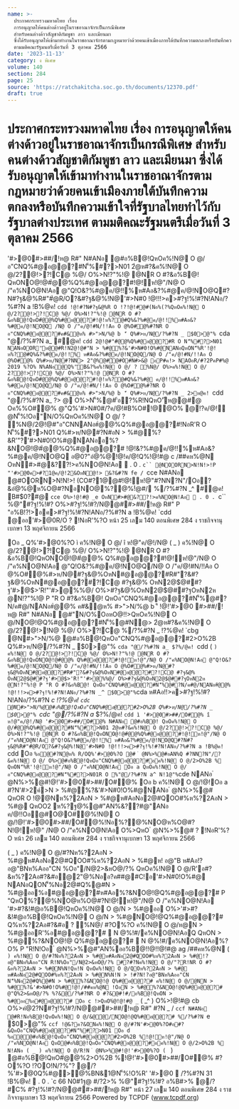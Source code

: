 ```yaml
---
name: >-
  ประกาศกระทรวงมหาดไทย เรื่อง
  การอนุญาตให้คนต่างด้าวอยู่ในราชอาณาจักรเป็นกรณีพิเศษ
  สำหรับคนต่างด้าวสัญชาติกัมพูชา ลาว และเมียนมา
  ซึ่งได้รับอนุญาตให้เข้ามาทำงานในราชอาณาจักรตามกฎหมายว่าด้วยคนเข้าเมืองภายใต้บันทึกความตกลงหรือบันทึกความเข้าใจที่รัฐบาลไทยทำไว้กับรัฐบาลต่างประเทศ
  ตามมติคณะรัฐมนตรีเมื่อวันที่ 3 ตุลาคม 2566
date: '2023-11-13'
category: ง พิเศษ
volume: 140
section: 284
page: 25
source: 'https://ratchakitcha.soc.go.th/documents/12370.pdf'
draft: true
---
```


# ประกาศกระทรวงมหาดไทย เรื่อง การอนุญาตให้คนต่างด้าวอยู่ในราชอาณาจักรเป็นกรณีพิเศษ สำหรับคนต่างด้าวสัญชาติกัมพูชา ลาว และเมียนมา ซึ่งได้รับอนุญาตให้เข้ามาทำงานในราชอาณาจักรตามกฎหมายว่าด้วยคนเข้าเมืองภายใต้บันทึกความตกลงหรือบันทึกความเข้าใจที่รัฐบาลไทยทำไว้กับรัฐบาลต่างประเทศ ตามมติคณะรัฐมนตรีเมื่อวันที่ 3 ตุลาคม 2566

'#>@0#>##/!ห@ R#" N#ANอ @#อ%B@!QหOค%!N@ O @/อ"CNQ%#@อ@@?#N'็%#?>N01 2ํ@ห#?&ค%!N@ O @/2?@!>?!C@ %@/ O%>N!?"%!@ @NR O #?&อ%B@! QหONO@!@#ํ@@%Q%#@อ@@?#!@!ห!@"/N@ O /"ค%NO@N!Aอ @"Q!O&?%#@ค/@!!%ห#Aอ&?%#@ค/@!NO@Q#?N#?ฐ&@%R#"#ํ@R/O?&#?ฐ&@%!N@'#>N#0 !@!!!>ค>#?ฐ!%!#?N!ANอ/?%#?N a !B%@ค! `cdd !@!#?N#?ฐ&@%R O !?!@!#@#(Nอ%(?%QหOค%!N@ O @/2?@!>?!C@ %@/ O%>N!?"%!@ @NR O #?&อ%B@!QหO#ํ@@%Q%#@อ@@?#!@!ห%?@#Q%&?%#@ค/@!!%ห#Aอ&?%#@ค/@!NO@Q /N@ O /"ค/@!#N/!!Aอ O @%O#@%#?NR O อ"CNQ%#@อ@@?#ค#&ํ@ห% #>">N/%@ b 'ี Q%#>ห/N@/?%#?N _ $0>@"% `cda "@/?%#?N a_ #@ค! `cdd 2@!@#"#ํ@@%Q%#@อ@@?#R O N'็%#?>N01 NANอOOR'ัห@@#R!N2@!@#"N > %#@%?&'#>N#0!O%#@NANอQหON'็%R'!@!ห%?@#Q%&?%#@ค/@!!% ห#Aอ&?%#@ค/@!NO@Q/N@ O /"ค/@!#N/!!Aอ O @%O#@% Q%#>ห/N@#?NN> 2"@%@#์@#O#N#>&@ อP#ค!> NAOอR/#?2PคP#%@ 2019 %?O% N%ANอ@Q%'ัB&?%ค%!N@ O @/ ? %N@/ O%>ค%!N@ O @/ 2?@!>?!C@ %@/ O%>N!?"%!@ @NR O #?&อ%B@!QหO#ํ@@%Q%#@อ@@?#!@!ห%?@#Q%&?%#@ ค/@!!%ห#Aอ&?%#@ค/@!NO@Q/N@ O /"ค/@!#N/!!Aอ O @%O#@%#?NR O อ"CNQ%#@อ@@?#ค#&ํ@ห% #>">N/%@ b 'ี Q%#>ห/N@/?%#?N _ 2>ห@ค! `cdd "@/?%#?N a_ $?%/@ค! `cdd "?คR!N2@!@#" N > %#@%?&'#>N#0!O%#@NANอQหON'็%R'!@!ห%?@#Q%&?%#@ค/@!!%ห#Aอ&?%#@ค/@!NO@Q/N@ O /" ค/@!#N/!!Aอ O @%O#@%R O '#>อ&?&N'็%หO/N/%@อ@#ื้%C'#>N#0 @"ห%?@#O#N#>&@ อP#ค!> NAOอR/#?2PคP#%@ 2019 O#@%@N'็%'ั?"2ํ@ค?Q%@#?&Nค%ANอ% @ค@#(%>! @คอB!2@ห##! O%> @ค&#>@# ? %?O% NANอQหO@#ื้%CN0#1ฐ>N'็%R'อ"N@!?'#>2>#$> @ O%>N'็%@#'้อ?%R!NQหO'ัห@@#@ Oค%%O#@% @"Q%'#>N#0#/?ค/@!#B%O#!@@O% @!?ค/@!ํ@N'็%!Oอ"N/O%QหOค%!N@ O @/ ? %N@/2@!@#"อ"CNNANอ#ํ@@%Q%#@อ@@?#!NอR'R O N'็%#?>N01 Q%#>ห/N@#?N#อN > %#@%?&R'"?'#>N#0!O%#@NANออ%?&NO@!@#ํ@@%Q%#@อ@@?# !@!&?%#@ค/@!!%ห#Aอ&?%#@ค/@!NO@Q อ@0?"อํ@%@!@!ค/@!Q%!@!#@ c /##คห%@N OหN#>#@&??!>ค%NO@N!Aอ  . 0 . `c`` @NOORN>N!N!>!P "'#>@0ค>#?1@ค/@!2&OหN@!> &?&#?N fe / `cce N#ANอ @#OORN>N!N!>! (CO#?1@@#!@!ห!@"#?NN?N"/Oอ?&อํ@%@ห%O@#?NอNO@%?@%!ํ@#/ %/?%#?N _^ #@ค! B#$0?#@ `cce O%>!@!#@ _e OหN#>#@&??!>ค%NO@N!Aอ  . 0 . `c`` %@"#?ฐ!%!#? O%>#?ฐ!%!#?/N@@##>##/!ห@ R#" P "อ%B!?!>อค>#?ฐ!%!#?N!ANอ/?%#?N a !B%@ค! `cdd @ออ'#>@0R/O ? !NอR'%?O หน้า 25 เลม 140 ตอนพิเศษ 284 ง ราชกิจจานุเบกษา 13 พฤศจิกายน 2566

Oอ _ Q%'#>@0%?O ì ค%!N@ O @/ î ห!@"ค/@!/N@ ( _ ) ค%!N@ O @/2?@!>?!C@ %@/ O%>N!?"%!@ @NR O #?&อ%B@!QหONO@!@#ํ@@% Q%#@อ@@?#!@!ห!@"/N@ O /"ค%NO@N!Aอ @"Q!O&?%#@ค/@!NO@Q/N@ O /"ค/@!#N/!!Aอ O @%O#@%#>ห/N@#?ฐ&@%OหN#@อ@@?#R#"?&#?ฐ&@%OหN#@อ@@?#?!C@ #?ฐ&@% OหN2@$@##?ฐ'#>@$>'R!"'#>@%%@/ O%>#?ฐ&@%OหN2@$@##?ฐOหN2ห @N!?"%!@ P "R O #?&อ%B@! QหOอ"CNQ%#@อ@@?#N'็%@#?N/ค#@/NANอ#ํ@@% ค#&ํ@ห% #>">N/%@ b 'ี !@!'#>@0 #>##/!ห@ R#" N#ANอ @#"N/O%OอหO@!!>QหOค%!N@ O @/NO@!@Q%#@อ@@?#N'็%@#N@> 2ํ@ห#?&ค%!N@ O @/2?@!>!N@ %@/ O%>?!C@ %/?%#?N _ !?%@ค! `cbg @N#>">N/%@ @#อ%B@!QหOอ"CNQ%#@อ@@?#2>O%2B Q%#>ห/N@/?%#?N _ $0>@"% `cda "@/?%#?N a_ $?%/@ค! `cdd ( ` ) ค%!N@ O @/2?@!>?!C@ %@/ O%>N!?"%!@ @NR O #?&อ%B@!QหONO@!@#ํ@@% Q%#@อ@@?#!@!ห!@"/N@ O /"ค%NO@N!Aอ @"Q!O&?%#@ค/@!NO@Q/N@ O /"ค/@!#N/!!Aอ O @%O#@%#>ห/N@#?ฐ&@%OหN#@อ@@?#R#"?&#?ฐ&@%OหN#@อ@@?#?!C@ #?ฐ&@% OหN2@$@##?ฐ'#>@$>'R!"'#>@%%@/ O%>#?ฐ&@%OหN2@$@##?ฐOหN2ห @N!?"%!@ P "R O #?&อ%B@! QหOอ"CNQ%#@อ@@?#N'็%@#?N/ค#@/NANอ#ํ@@% !@!!!>ค>#?ฐ!%!#?N!ANอ/?%#?N _^ $0>@"% `cda ห#Aอ!!>ค>#?ฐ!%!#?N!ANอ/?%#?N _c !?%@ค! `cdc @N#>">N/%@@#อ%B@!QหOอ"CNQ%#@อ@@?#2>O%2B Q%#>ห/N@/?%#?N _ $0>@"% `cdc "@/?%#?N a_ $?%/@ค! `cdd ì '#>@0#>##/O#@% î ห!@"ค/@!/N@ '#>@0#>##/O#@% N#ANอ @#อ%B@! QหOค%!N@ O @/#ํ@@%Q%#@อ@@?#N'็%#?>N01 2ํ@ห#?&ค%!N@ O @/2?@!>?!C@ %@/ O%>N!?"%!@ @NR O #?&อ%B@!QหONO@!@#ํ@@%Q%#@อ@@?#!@!ห!@"/N@ O /"ค%NO@N!Aอ @"Q!O&?%#@ค/@!!% ห#Aอ&?%#@ค/@!NO@Q#?N#?ฐ&@%R#"#ํ@R/O?&#?ฐ&@%!N@'#>N#0 !@!!!>ค>#?ฐ!%!#?N!ANอ/?%#?N a !B%@ค! `cdd Oอ ` %อ@#?Nํ@ห% R/OQ%'#>@0%?O @# ํ @N%>%@#อAN%Q #?NN?N"/?&ค%!N@ O @/ O%>@#อ%B@!QหOอ"CNQ%#@อ@@?#อค%!N@ O @/2>O%2B % QหON'็%R'!@!ห!@"/N@ O /"ค%NO@N!Aอ Oอ a QหOค%!N@ O @/อ"CNQ%#@อ@@?#N'็%#?>N01R O %"@/?%#?N a^ N!1@"% `cde NANอ ํ @N%>%@#!@!'#>@0#>##/O#@% Oอ b ค%!N@ O @/!@!Oอ a #?N'#>2ค์>N > %#@%?&'#>N#0!O%#@NANอ ํ @N%>%@# QหOR O !@@Nห%?2AอN > %#@ห#AอNอ2@#QOO#%ห%?2AอN > %#@ QหOO2 ห%?ฐ@%@#"AN%&??#@"ANอ ค/@!!Oอ@#O@O#@%!N@ O @/!@!'#>@0#>##/O#@%!Nอ%?@%NO@ห%O@#?N!@!ห!@" /N@ O /"ค%NO@N!Aอ O%>QหO ํ @N%>%@# ? !NอR'%?O หน้า 26 เลม 140 ตอนพิเศษ 284 ง ราชกิจจานุเบกษา 13 พฤศจิกายน 2566

( _ ) ค%!N@ O @/#?Nห%?2AอN > %#@ห#AอNอ2@#QOO#%ห%?2AอN > %#@ห! อ@"B ห#Aอ!?อ@"BNห%Aออ"CN %Oอ"/N@2>&หO@/?% QหOค%!N@ O @/R'อ#?&ห%?2Aอ#?&#อ@2"@%Nออ?ค##@#C!อ'#>N#0!O%#@ NANอQON'็%Nอ2@#Q%@#N > %#@ออ%อ#@อ@@?#ห#Aอ%?&NO@!@Q%#@อ@@?# P "QหO%?@%NO@ห%O@#?N!@!ห!@"/N@ O /"ค%NO@N!Aอ '#>#?&!#@อ%B@!QหOค%!N@ O @/N > %#@ออ O%>'#>#?&!#@อ%B@!QหOค%!N@ O @/N > %#@NO@!@Q%#@อ@@?# Q%ห%?2Aอ#?&#อ ? %N@/ #?O%?O ค%!N@ O @/ห@N > %#@ออR'%อ#@อ@@?#  N @%!#/ค%NO@N!AอQ QหON > %#@%?&NO@!@ Q%#@อ@@?#  N @%!#/ค%NO@N!Aอ%?O% P "R!N!Oอ ํ @N%>%@#"AN%ออ%B@!!@!!@!#@ ag /##คห%@N ( ` ) ค%!N@ O @/#?Nห%?2AอN > %#@ห#AอNอ2@#QOO#%ห%?2AอN > %#@!?อ@"BNห%Aออ"CN R!N%Oอ"/N@2>&หO@/?% #?#?Nค%!N@ O @/"?R!NR O #?&ห%?2AอN > %#@N%N!Qห!N QหOค%!N@ O @/QOห%?2AอN > %#@ ห#AอNอ2@#QOO#%ห%?2AอN > %#@N%N!N > !#?N!?อ@"BNห%Aออ"CN N'็%Nอ2@#Q%@#N > %#@%?&NO@!@ Q%#@อ@@?# ค%!N@ O @/@NN > %#@%?&'#>N#0!O%#@!@!/##คห%@N !OอN > %#@%?&NO@!@Q%#@อ@@?# @"Q%2>&หO@/?% %?&@/?%#?NR O #?&@#!#/อ%B@!QหON > %#@ออ%อ#@อ@@?# Oอ c !>QหO%ํ@!@!#@ _` ( _^ ) O%>!@!#@ cb O%>คํ@2?N#?ฐ!%!#?/N@@##>##/!ห@ R#" #?N _ / `ccf N#ANอ @#R!Nอ%B@!QหOค%!N@ O @/&@ํ@/NO@!@Q%#@อ@@?# %/?%#?N `e $0>@"% `ccf !@&?ค?&ONค%!N@ O @/#?N'#>@0%?O#อ#?&QหOอ"CNQ%#@อ@@?#N'็%#?>N01 Oอ d %อ@@#อ%B@!QหOอ"CNQ%#@อ@@?#2>O%2B %!@!ห!@"/N@ O /"ค%NO@N!Aอ QหO@#อ%B@!QหOอ"CNQ%#@อ@@?#อค%!N@ O @/2>O%2B % N!ANอ ( _ ) ค%!N@ O @/R!N ํ @N%>%@#!@!'#>@0%?O ( ` ) @#อ%B@!QหO#ํ@@%2>O%2B %!@!'#>@0#>##/O#@% #?O%?O !?OO!N/?%"? @/?%'#>@0Q%#@>@%BN&1@N'็%!O%R' '#>@0  /?%#?N 31 !B%@ค!  . 0 . `c 66 N0#1ฐ@ #/?2>% %@"#?ฐ!%!#? อ%B#>% @/?#C% #?ฐ!%!#?/N@@##>##/!ห@ R#" หน้า 27 เลม 140 ตอนพิเศษ 284 ง ราชกิจจานุเบกษา 13 พฤศจิกายน 2566 Powered by TCPDF (www.tcpdf.org)
